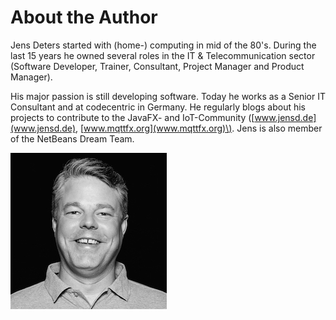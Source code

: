 # About the Author

Jens Deters started with \(home-\) computing in mid of the 80's. During the last 15 years he owned several roles in the IT & Telecommunication sector \(Software Developer, Trainer, Consultant, Project Manager and Product Manager\).

His major passion is still developing software. Today he works as a Senior IT Consultant and at codecentric in Germany. He regularly blogs about his projects to contribute to the JavaFX- and IoT-Community \([www.jensd.de](www.jensd.de), [www.mqttfx.org](www.mqttfx.org)\). Jens is also member of the NetBeans Dream Team.

![](/assets/Jens_Deters_cc_profil_center_w250px.jpeg)

